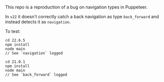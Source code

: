 This repo is a reproduction of a bug on navigation types in Puppeteer.

In `v22` it doesn't correctly catch a back navigation as type `back_forward` and instead detects it as `navigation`.

To test:

```
cd 22.6.5
npm install
node main
// See `navigation` logged

cd 21.0.1
npm install
node main
// See `back_forward` logged
```
